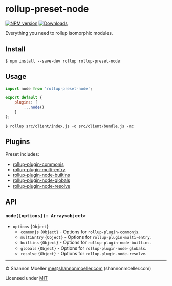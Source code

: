 # rollup-preset-node

[![NPM version][npm-img]][npm-url] [![Downloads][downloads-img]][npm-url]

Everything you need to rollup isomorphic modules.

## Install

```command
$ npm install --save-dev rollup rollup-preset-node
```

## Usage

```js
import node from 'rollup-preset-node';

export default {
    plugins: [
        ...node()
    ]
};
```

```command
$ rollup src/client/index.js -o src/client/bundle.js -mc
```

## Plugins

Preset includes:

- [rollup-plugin-commonjs](http://npm.im/rollup-plugin-commonjs)
- [rollup-plugin-multi-entry](http://npm.im/rollup-plugin-multi-entry)
- [rollup-plugin-node-builtins](http://npm.im/rollup-plugin-node-builtins)
- [rollup-plugin-node-globals](http://npm.im/rollup-plugin-node-globals)
- [rollup-plugin-node-resolve](http://npm.im/rollup-plugin-node-resolve)

## API

### `node([options]): Array<object>`

- `options` `{Object}`
  - `commonjs` `{Object}` - Options for `rollup-plugin-commonjs`.
  - `multiEntry` `{Object}` - Options for `rollup-plugin-multi-entry`.
  - `builtins` `{Object}` - Options for `rollup-plugin-node-builtins`.
  - `globals` `{Object}` - Options for `rollup-plugin-node-globals`.
  - `resolve` `{Object}` - Options for `rollup-plugin-node-resolve`.

----

© Shannon Moeller <me@shannonmoeller.com> (shannonmoeller.com)

Licensed under [MIT](http://shannonmoeller.com/mit.txt)

[downloads-img]: http://img.shields.io/npm/dm/apply-html.svg?style=flat-square
[npm-img]:       http://img.shields.io/npm/v/apply-html.svg?style=flat-square
[npm-url]:       https://npmjs.org/package/apply-html

